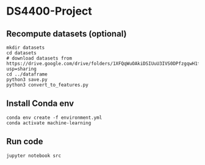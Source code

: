 # DS4400-Project

## Recompute datasets (optional)

```
mkdir datasets
cd datasets
# download datasets from https://drive.google.com/drive/folders/1XFQqWuOAkiDSIUuU3IVS0DPfzgqwH1f5?usp=sharing
cd ../dataframe
python3 save.py
python3 convert_to_features.py

```

## Install Conda env

```
conda env create -f environment.yml
conda activate machine-learning
```

## Run code

```
jupyter notebook src
```
